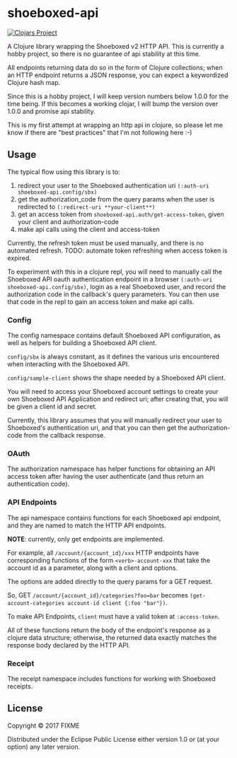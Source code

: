 # shoeboxed-api

[![Clojars Project](https://img.shields.io/clojars/v/org.clojars.andrewbeach/shoeboxed-api.svg)](https://clojars.org/org.clojars.andrewbeach/shoeboxed-api)

A Clojure library wrapping the Shoeboxed v2 HTTP API. This is currently a hobby project, so there is no guarantee of api stability at this time. 

All endpoints returning data do so in the form of Clojure collections; when an HTTP endpoint returns a JSON response, you can expect a keywordized Clojure hash map. 

Since this is a hobby project, I will keep version numbers below 1.0.0 for the time being. If this becomes a working clojar, I will bump the version over 1.0.0 and promise api stability.

This is my first attempt at wrapping an http api in clojure, so please let me know if there are "best practices" that I'm not following here :-)

## Usage

The typical flow using this library is to: 

1. redirect your user to the Shoeboxed authentication uri `(:auth-uri shoeboxed-api.config/sbx)`
2. get the authorization_code from the query params when the user is redirected to `(:redirect-uri **your-client**)`
3. get an access token from `shoeboxed-api.auth/get-access-token`, given your client and authorization-code
4. make api calls using the client and access-token

Currently, the refresh token must be used manually, and there is no automated refresh. TODO: automate token refreshing when access token is expired.

To experiment with this in a clojure repl, you will need to manually call the Shoeboxed API oauth authentication endpoint in a browser `(:auth-uri shoeboxed-api.config/sbx)`, login as a real Shoeboxed user, and record the authorization code in the callback's query parameters. You can then use that code in the repl to gain an access token and make api calls. 

### Config

The config namespace contains default Shoeboxed API configuration, as well as helpers for building a Shoeboxed API client. 

`config/sbx` is always constant, as it defines the various uris encountered when interacting with the Shoeboxed API. 

`config/sample-client` shows the shape needed by a Shoeboxed API client. 

You will need to access your Shoeboxed account settings to create your own Shoeboxed API Application and redirect uri; after creating that, you will be given a client id and secret.

Currently, this library assumes that you will manually redirect your user to Shoeboxed's authentication uri, and that you can then get the authorization-code from the callback response. 

### OAuth

The authorization namespace has helper functions for obtaining an API access token after having the user authenticate (and thus return an authentication code). 

### API Endpoints

The api namespace contains functions for each Shoeboxed api endpoint, and they are named to match the HTTP API endpoints. 

**NOTE**: currently, only get endpoints are implemented.

For example, all `/account/{account_id}/xxx` HTTP endpoints have corresponding functions of the form `<verb>-account-xxx` that take the account id as a parameter, along with a client and options. 

The options are added directly to the query params for a GET request. 

So, GET `/account/{account_id}/categories?foo=bar` becomes `(get-account-categories account-id client {:foo "bar"})`.

To make API Endpoints, `client` must have a valid token at `:access-token`. 

All of these functions return the body of the endpoint's response as a clojure data structure; otherwise, the returned data exactly matches the response body declared by the HTTP API. 

### Receipt

The receipt namespace includes functions for working with Shoeboxed receipts. 

## License

Copyright © 2017 FIXME

Distributed under the Eclipse Public License either version 1.0 or (at
your option) any later version.
